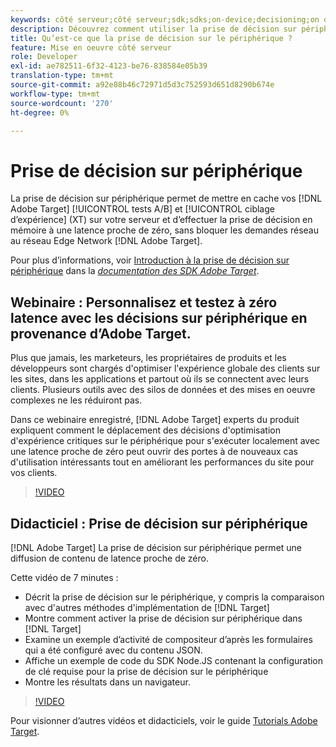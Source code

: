 ```yaml
---
keywords: côté serveur;côté serveur;sdk;sdks;on-device;decisioning;on device;ondevice;zero latency;near-zero;node.js
description: Découvrez comment utiliser la prise de décision sur périphérique pour mettre en cache vos  [!DNL Target] activités A/B et MVT sur votre serveur afin de prendre des décisions en mémoire à une latence proche de zéro.
title: Qu’est-ce que la prise de décision sur le périphérique ?
feature: Mise en oeuvre côté serveur
role: Developer
exl-id: ae782511-6f32-4123-be76-838584e05b39
translation-type: tm+mt
source-git-commit: a92e88b46c72971d5d3c752593d651d8290b674e
workflow-type: tm+mt
source-wordcount: '270'
ht-degree: 0%

---
```


# Prise de décision sur périphérique

La prise de décision sur périphérique permet de mettre en cache vos [!DNL Adobe Target] [!UICONTROL tests A/B] et [!UICONTROL ciblage d’expérience] (XT) sur votre serveur et d’effectuer la prise de décision en mémoire à une latence proche de zéro, sans bloquer les demandes réseau au réseau Edge Network [!DNL Adobe Target].

Pour plus d’informations, voir [Introduction à la prise de décision sur périphérique](https://adobetarget-sdks.gitbook.io/docs/on-device-decisioning/introduction-to-on-device-decisioning) dans la *[documentation des SDK Adobe Target](https://adobetarget-sdks.gitbook.io/docs/)*.

## Webinaire : Personnalisez et testez à zéro latence avec les décisions sur périphérique en provenance d’Adobe Target.

Plus que jamais, les marketeurs, les propriétaires de produits et les développeurs sont chargés d&#39;optimiser l&#39;expérience globale des clients sur les sites, dans les applications et partout où ils se connectent avec leurs clients. Plusieurs outils avec des silos de données et des mises en oeuvre complexes ne les réduiront pas.

Dans ce webinaire enregistré, [!DNL Adobe Target] experts du produit expliquent comment le déplacement des décisions d&#39;optimisation d&#39;expérience critiques sur le périphérique pour s&#39;exécuter localement avec une latence proche de zéro peut ouvrir des portes à de nouveaux cas d&#39;utilisation intéressants tout en améliorant les performances du site pour vos clients.

>[!VIDEO](https://video.tv.adobe.com/v/328148)

## Didacticiel : Prise de décision sur périphérique

[!DNL Adobe Target] La prise de décision sur périphérique permet une diffusion de contenu de latence proche de zéro.

Cette vidéo de 7 minutes :

* Décrit la prise de décision sur le périphérique, y compris la comparaison avec d&#39;autres méthodes d&#39;implémentation de [!DNL Target]
* Montre comment activer la prise de décision sur périphérique dans [!DNL Target]
* Examine un exemple d’activité de compositeur d’après les formulaires qui a été configuré avec du contenu JSON.
* Affiche un exemple de code du SDK Node.JS contenant la configuration de clé requise pour la prise de décision sur le périphérique
* Montre les résultats dans un navigateur.

>[!VIDEO](https://video.tv.adobe.com/v/329032)

Pour visionner d’autres vidéos et didacticiels, voir le guide [Tutorials Adobe Target](https://experienceleague.adobe.com/docs/target-learn/tutorials/overview.html).
